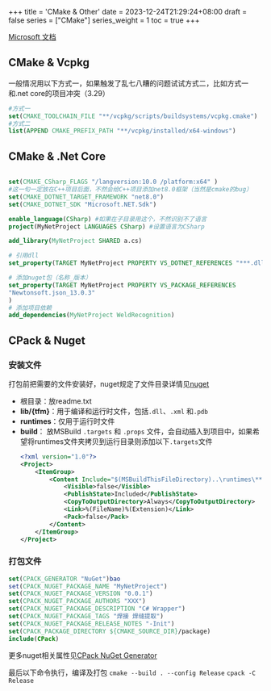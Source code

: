 +++
title = 'CMake & Other'
date = 2023-12-24T21:29:24+08:00
draft = false
series = ["CMake"]
series_weight = 1
toc = true
+++

[Microsoft 文档](https://learn.microsoft.com/zh-cn/vcpkg/users/buildsystems/cmake-integration)
## CMake & Vcpkg
一般情况用以下方式一，如果触发了乱七八糟的问题试试方式二，比如方式一和.net core的项目冲突（3.29）
``` cmake
#方式一
set(CMAKE_TOOLCHAIN_FILE "**/vcpkg/scripts/buildsystems/vcpkg.cmake") 
#方式二
list(APPEND CMAKE_PREFIX_PATH "**/vcpkg/installed/x64-windows") 
```

## CMake & .Net Core
``` cmake

set(CMAKE_CSharp_FLAGS "/langversion:10.0 /platform:x64" )
#这一句一定放在C++项目后面，不然会给C++项目添加net8.0框架（当然是cmake的bug）
set(CMAKE_DOTNET_TARGET_FRAMEWORK "net8.0")
set(CMAKE_DOTNET_SDK "Microsoft.NET.Sdk")

enable_language(CSharp) #如果在子目录用这个，不然识别不了语言
project(MyNetProject LANGUAGES CSharp) #设置语言为CSharp

add_library(MyNetProject SHARED a.cs)

# 引用dll
set_property(TARGET MyNetProject PROPERTY VS_DOTNET_REFERENCES "***.dll") 

# 添加nuget包（名称_版本）
set_property(TARGET MyNetProject PROPERTY VS_PACKAGE_REFERENCES
"Newtonsoft.json_13.0.3" 
)
# 添加项目依赖
add_dependencies(MyNetProject WeldRecognition)
```

## CPack & Nuget
### 安装文件
打包前把需要的文件安装好，nuget规定了文件目录详情见[nuget](https://learn.microsoft.com/zh-cn/nuget/create-packages/creating-a-package)
- 根目录：放readme.txt
- **lib/{tfm}**：用于编译和运行时文件，包括`.dll`、`.xml` 和`.pdb`
- **runtimes**：仅用于运行时文件
- **build**： 放MSBuild `.targets` 和 `.props` 文件，会自动插入到项目中，如果希望将runtimes文件夹拷贝到运行目录则添加以下`.targets`文件
    ``` xml
    <?xml version="1.0"?>
    <Project>
        <ItemGroup>
            <Content Include="$(MSBuildThisFileDirectory)..\runtimes\**">
                <Visible>false</Visible>
                <PublishState>Included</PublishState>
                <CopyToOutputDirectory>Always</CopyToOutputDirectory>
                <Link>%(FileName)%(Extension)</Link>
                <Pack>false</Pack>
            </Content>
        </ItemGroup>
    </Project>
    ```
### 打包文件
``` cmake
set(CPACK_GENERATOR "NuGet")bao
set(CPACK_NUGET_PACKAGE_NAME "MyNetProject")
set(CPACK_NUGET_PACKAGE_VERSION "0.0.1")
set(CPACK_NUGET_PACKAGE_AUTHORS "XXX")
set(CPACK_NUGET_PACKAGE_DESCRIPTION "C# Wrapper")
set(CPACK_NUGET_PACKAGE_TAGS "焊接 焊缝提取")
set(CPACK_NUGET_PACKAGE_RELEASE_NOTES "-Init")
set(CPACK_PACKAGE_DIRECTORY ${CMAKE_SOURCE_DIR}/package)
include(CPack)
```

更多nuget相关属性见[CPack NuGet Generator](https://cmake.org/cmake/help/latest/cpack_gen/nuget.html#cpack_gen:CPack%20NuGet%20Generator)

最后以下命令执行，编译及打包
`cmake --build . --config Release`
`cpack -C Release`